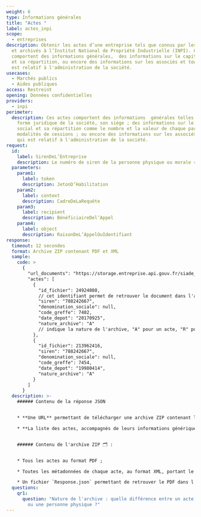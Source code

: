 ```yaml
---
weight: 6
type: Informations générales
title: "Actes "
label: actes_inpi
scope:
  - entreprises
description: Obtenir les actes d’une entreprise tels que connus par les greffes
  et archivés à l’Institut National de Propriété Industrielle (INPI). Ces actes
  comportent des informations générales,  des informations sur le capital social
  et sa répartition, ou encore des informations sur les associés et tout ce qui
  est relatif à l'administration de la société.
usecases:
  - Marchés publics
  - Aides publiques
access: Restreint
opening: Données confidentielles
providers:
  - inpi
perimeter:
  description: Ces actes comportent des informations  générales telles que la
    forme juridique de la société, son siège ; des informations sur le capital
    social et sa répartition comme le nombre et la valeur de chaque part, les
    modalités de cessions ; ou encore des informations sur les associés ou ce
    qui est relatif à l'administration de la société.
request:
  id:
    label: SirenDeL’Entreprise
    description: Le numéro de siren de la personne physique ou morale recherchée
  parameters:
    param1:
      label: token
      description: JetonD’Habilitation
    param2:
      label: context
      description: CadreDeLaRequête
    param3:
      label: recipient
      description: BénéficiaireDel’Appel
    param4:
      label: object
      description: RaisonDeL’AppelOuIdentifiant
response:
  timeout: 12 secondes
  format: Archive ZIP contenant PDF et XML
  sample:
    code: >
      {
        "url_documents": "https://storage.entreprise.api.gouv.fr/siade_dev/1565606929-1a01ac932854e5632c7534ff4c18e18ec2845ec0-all_documents.zip",
        "actes": [
          {
            "id_fichier": 24924080, 
            // cet identifiant permet de retrouver le document dans l'archive ZIP, à l'aide du fichier "Response.json" permettant de faire lien entre cet ID et le nom du PDF.
            "siren": "788242667",
            "denomination_sociale": null,
            "code_greffe": 7402,
            "date_depot": "20170925",
            "nature_archive": "A" 
            // indique la nature de l'archive, "A" pour un acte, "R" pour une ordonnance et "P" pour une personne physique.
          },
          {
            "id_fichier": 213962416,
            "siren": "788242667",
            "denomination_sociale": null,
            "code_greffe": 7454,
            "date_depot": "19980414",
            "nature_archive": "A"
          }
        ]
      }
  description: >-
    ###### Contenu de la réponse JSON


    * **Une URL** permettant de télécharger une archive ZIP contenant l'ensemble des actes de l'entité appelée ;

    * **La liste des actes, accompagnés de leurs informations génériques** (identifiant du fichier dans l'archive téléchargée, le code greffe, les dates de dépôt et la nature de l'archive.)


    ###### Contenu de l'archive ZIP 🗂 :


    * Tous les actes au format PDF ;

    * Toutes les métadonnées de chaque acte, au format XML, portant le même nom que le PDF associé ;

    * Un fichier `Response.json` permettant de retrouver le PDF dans l'archive à partir de l' `id_fichier` de l'acte indiqué dans la liste JSON des bilans.
  questions:
    qr1:
      question: "Nature de l'archive : quelle différence entre un acte, une ordonnance
        ou une personne physique ?"
---
```

